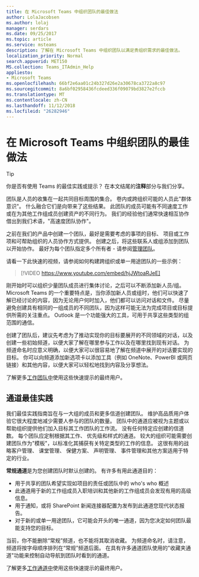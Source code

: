 ```yaml
---
title: 在 Microsoft Teams 中组织团队的最佳做法
author: LolaJacobsen
ms.author: lolaj
manager: serdars
ms.date: 09/25/2017
ms.topic: article
ms.service: msteams
description: 了解在 Microsoft Teams 中组织团队以满足贵组织需求的最佳做法。
localization_priority: Normal
search.appverid: MET150
MS.collection: Teams_ITAdmin_Help
appliesto:
- Microsoft Teams
ms.openlocfilehash: 66bf2e6aa01c24b327d26e2a30678ca3722a8c97
ms.sourcegitcommit: 8a6bf02958436fcdeed336f09079bd3827e2fccb
ms.translationtype: MT
ms.contentlocale: zh-CN
ms.lasthandoff: 11/12/2018
ms.locfileid: "26282946"
---
```

<a name="best-practices-for-organizing-teams-in-microsoft-teams"></a>在 Microsoft Teams 中组织团队的最佳做法
======================================================

> [!TIP]
> 你是否有使用 Teams 的最佳实践或提示？ 在本文结尾的**注释**部分与我们分享。

团队是人员的收集在一起共同目标周围的集合。 卷内或跨组织可能的人员此"群体意识"。  什么融合它们是向带来了这些结果。 此团队的成员可能有不同速度工作或在为其他工作组成员创建资产的不同行为。  我们的经验他们通常快速相互协作借出到我们术语，"高速度团队协作"。  

之前在我们的产品中创建一个团队，最好是需要考虑的事项的目标、 项目或工作项和可帮助组织的人员协作方式提供。 创建之后，将这些联系人或组添加到团队以开始协作。 最好为每个团队指定多个所有者 - 请参阅[管理团队](https://support.office.com/article/Teams-and-Channels-df38ae23-8f85-46d3-b071-cb11b9de5499)。

请看一下此快速的视频，请参阅如何构建跨组织或单一用途团队的一些示例：

> [!VIDEO https://www.youtube.com/embed/hjJWtoaRJeE]

刚开始时可以组织少量团队成员进行集体讨论，之后可以不断添加新人员/组。 Microsoft Teams 的一个重要特点是，当你添加新人员或组时，他们可以快速了解已经讨论的内容，因为无论用户何时加入，他们都可以访问对话和文件。 尽量避免创建具有相同的一组成员的不同团队，因为这样可能无法为完成项目或目标提供所需的关注重点。 Outlook 是一个功能强大的工具，可用于共享这些类型的组范围的通信。

创建了团队后，建议先考虑为了推动实现你的目标要展开的不同领域的对话，以及创建一些初始频道，以便大家了解在哪里参与工作以及在哪里找到现有对话。 为频道命名时应意义明确，以便大家可以很容易地了解在频道中展开的对话要实现的目标。 你可以向频道添加新选项卡以添加工具（例如 OneNote、PowerBI 或网页链接）和其他内容，以便大家可以轻松地找到内容及分享想法。

了解更多[工作团队中](https://support.office.com/article/teams-and-channels-df38ae23-8f85-46d3-b071-cb11b9de5499#ID0EAABAAA=Work_in_teams)使用这些快速提示的最终用户。 

<a name="channel-best-practices"></a>通道最佳实践
----------------------

我们最佳实践指南旨在与一大组的成员和更多信道创建团队。  维护高品质用户体验它很大程度地减少需要人参与的团队的数量。  团队中的通道应被视为主题或以帮助组织提供他们加入目标其工作团队的工作流。  没有任何特定应创建的信道数。  每个团队应定制根据其工作、 优先级和样式的通道。  较大的组织可能需要创建团队作为"模板"，以标准化其捕获有关特定类型的工作的信息。  这很有用的战略客户管理、 课堂管理、 保健方案、 声明管理、 事件管理和其他方案适用于特定的行业。   

**常规通道**是为您创建团队时默认创建的。 有许多有用此通道目的：

-  用于共享的团队希望实现如项目的责任或团队中的 who's who 概述 
-  此通道用于新的工作组成员入职培训和其他新的工作组成员会发现有用的高级信息。 
-  用于通知，或将 SharePoint 新闻连接器配置为发布到此通道您现代状态报告。  
-  对于新的或单一用途团队，它可能会开头的唯一通道，因为您决定如何团队最能支持您的目标。

当前，你不能删除“常规”频道，也不能将其取消收藏。 为频道命名时，请注意，频道将按字母顺序排列在“常规”频道后面。  在具有许多通道团队使用的"收藏夹通道"功能来控制自动导航到团队时看到的通道。 

了解更多[工作通道中](https://support.office.com/article/teams-and-channels-df38ae23-8f85-46d3-b071-cb11b9de5499#ID0EAABAAA=Work_in_channels)使用这些快速提示的最终用户。 


